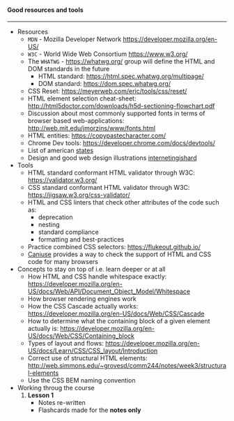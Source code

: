 #### Good resources and tools

---

- Resources 
  - `MDN`  -  Mozilla Developer Network https://developer.mozilla.org/en-US/
  - `W3C`  -  World Wide Web Consortium  https://www.w3.org/
  - The `WHATWG`  - https://whatwg.org/ group will define the HTML and DOM standards in the future
    - HTML standard: https://html.spec.whatwg.org/multipage/
    - DOM standard: https://dom.spec.whatwg.org/
  - CSS Reset: https://meyerweb.com/eric/tools/css/reset/
  - HTML element selection cheat-sheet: http://html5doctor.com/downloads/h5d-sectioning-flowchart.pdf
  - Discussion about most commonly supported fonts in terms of browser based web-applications:
    http://web.mit.edu/jmorzins/www/fonts.html
  - HTML entities: https://copypastecharacter.com/
  - Chrome Dev tools: https://developer.chrome.com/docs/devtools/
  - List of american [states](https://launchschool.com/gists/2424a869)
  - Design and good web design illustrations [internetingishard](https://www.internetingishard.com/html-and-css/advanced-positioning/)
- Tools
  - HTML standard conformant HTML validator through W3C: https://validator.w3.org/
  - CSS standard conformant HTML validator through W3C: https://jigsaw.w3.org/css-validator/
  - HTML and CSS linters that check other attributes of the code such as:
    - deprecation
    - nesting
    - standard compliance
    - formatting and best-practices
  - Practice combined CSS selectors: https://flukeout.github.io/
  - [Caniuse](http://www.caniuse.com) provides a way to check the support of HTML and CSS code for many browsers
- Concepts to stay on top of i.e. learn deeper or at all
  - How HTML and CSS handle whitespace exactly: https://developer.mozilla.org/en-US/docs/Web/API/Document_Object_Model/Whitespace
  - How browser rendering engines work
  - How the CSS Cascade actually works: https://developer.mozilla.org/en-US/docs/Web/CSS/Cascade
  - How to determine what the containing block of a given element actually is: https://developer.mozilla.org/en-US/docs/Web/CSS/Containing_block
  - Types of layout and flows: https://developer.mozilla.org/en-US/docs/Learn/CSS/CSS_layout/Introduction
  - Correct use of structural HTML elements: http://web.simmons.edu/~grovesd/comm244/notes/week3/structural-elements
  - Use the CSS BEM naming convention
- Working throug the course
  1. **Lesson 1**
     - Notes re-written
     - Flashcards made for the **notes only**